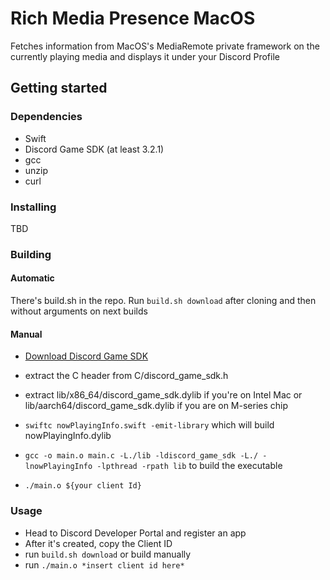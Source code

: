 # Rich Media Presence MacOS

Fetches information from MacOS's MediaRemote private framework on the currently playing media and displays it under your Discord Profile

## Getting started

### Dependencies
* Swift 
* Discord Game SDK (at least 3.2.1)
* gcc
* unzip
* curl

### Installing
TBD

### Building

#### Automatic

There's build.sh in the repo. Run ```build.sh download``` after cloning and then without arguments on next builds

#### Manual

* [Download Discord Game SDK](https://discord.com/developers/docs/developer-tools/game-sdk#getting-started)

* extract the C header from C/discord_game_sdk.h
* extract lib/x86_64/discord_game_sdk.dylib if you're on Intel Mac or lib/aarch64/discord_game_sdk.dylib if you are on M-series chip
* ```swiftc nowPlayingInfo.swift -emit-library``` which will build nowPlayingInfo.dylib
* ```gcc -o main.o main.c -L./lib -ldiscord_game_sdk -L./ -lnowPlayingInfo -lpthread -rpath lib``` to build the executable
* ```./main.o ${your client Id}```

### Usage

* Head to Discord Developer Portal and register an app
* After it's created, copy the Client ID
* run ```build.sh download``` or build manually
* run ```./main.o *insert client id here*```